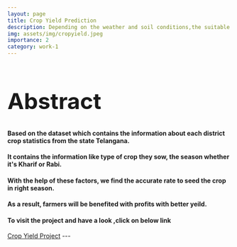 ```yaml
---
layout: page
title: Crop Yield Prediction
description: Depending on the weather and soil conditions,the suitable crop for particular season is predicted using CART models
img: assets/img/cropyield.jpeg
importance: 2
category: work-1
---
```


<h1 style="font-size:50px;">Abstract</h1>
<h4> Based on the dataset which contains the information about each district crop statistics from the state Telangana. </h4>
        
<h4> It contains the information like type of crop they sow, the season whether it's Kharif or Rabi. </h4>


    
<h4> With the help of these factors, we find the accurate rate to seed the crop in right season. </h4>



    
<h4> As a result, farmers will be benefited with profits with better yeild. </h4>



<h4> To visit the project and have a look ,click on below link </h4>





<a href="https://github.com/sridhareguram/Crop-yield-Prediction">Crop Yield Project</a>
    ---

